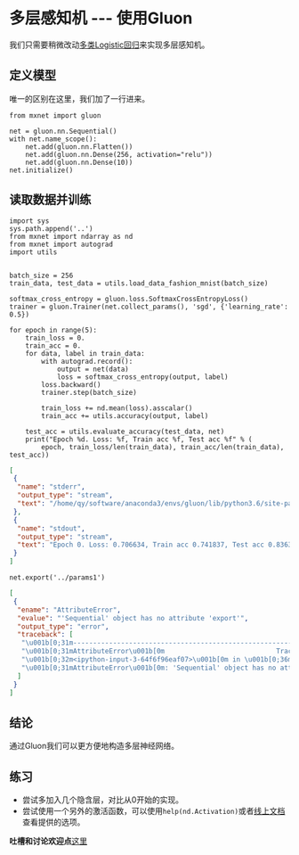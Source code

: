 # 多层感知机 --- 使用Gluon

我们只需要稍微改动[多类Logistic回归](../chapter_crashcourse/softmax-regression-gluon.md)来实现多层感知机。

## 定义模型

唯一的区别在这里，我们加了一行进来。

```{.python .input  n=1}
from mxnet import gluon

net = gluon.nn.Sequential()
with net.name_scope():
    net.add(gluon.nn.Flatten())
    net.add(gluon.nn.Dense(256, activation="relu"))
    net.add(gluon.nn.Dense(10))
net.initialize()
```

## 读取数据并训练

```{.python .input  n=2}
import sys
sys.path.append('..')
from mxnet import ndarray as nd
from mxnet import autograd
import utils


batch_size = 256
train_data, test_data = utils.load_data_fashion_mnist(batch_size)

softmax_cross_entropy = gluon.loss.SoftmaxCrossEntropyLoss()
trainer = gluon.Trainer(net.collect_params(), 'sgd', {'learning_rate': 0.5})

for epoch in range(5):
    train_loss = 0.
    train_acc = 0.
    for data, label in train_data:
        with autograd.record():
            output = net(data)
            loss = softmax_cross_entropy(output, label)
        loss.backward()
        trainer.step(batch_size)

        train_loss += nd.mean(loss).asscalar()
        train_acc += utils.accuracy(output, label)

    test_acc = utils.evaluate_accuracy(test_data, net)
    print("Epoch %d. Loss: %f, Train acc %f, Test acc %f" % (
        epoch, train_loss/len(train_data), train_acc/len(train_data), test_acc))
```

```{.json .output n=2}
[
 {
  "name": "stderr",
  "output_type": "stream",
  "text": "/home/qy/software/anaconda3/envs/gluon/lib/python3.6/site-packages/mxnet/gluon/data/vision/datasets.py:84: DeprecationWarning: The binary mode of fromstring is deprecated, as it behaves surprisingly on unicode inputs. Use frombuffer instead\n  label = np.fromstring(fin.read(), dtype=np.uint8).astype(np.int32)\n/home/qy/software/anaconda3/envs/gluon/lib/python3.6/site-packages/mxnet/gluon/data/vision/datasets.py:88: DeprecationWarning: The binary mode of fromstring is deprecated, as it behaves surprisingly on unicode inputs. Use frombuffer instead\n  data = np.fromstring(fin.read(), dtype=np.uint8)\n"
 },
 {
  "name": "stdout",
  "output_type": "stream",
  "text": "Epoch 0. Loss: 0.706634, Train acc 0.741837, Test acc 0.836338\nEpoch 1. Loss: 0.461611, Train acc 0.829127, Test acc 0.850661\nEpoch 2. Loss: 0.408988, Train acc 0.849175, Test acc 0.834936\nEpoch 3. Loss: 0.384444, Train acc 0.858858, Test acc 0.852464\nEpoch 4. Loss: 0.357179, Train acc 0.868022, Test acc 0.873898\n"
 }
]
```

```{.python .input  n=3}
net.export('../params1')
```

```{.json .output n=3}
[
 {
  "ename": "AttributeError",
  "evalue": "'Sequential' object has no attribute 'export'",
  "output_type": "error",
  "traceback": [
   "\u001b[0;31m---------------------------------------------------------------------------\u001b[0m",
   "\u001b[0;31mAttributeError\u001b[0m                            Traceback (most recent call last)",
   "\u001b[0;32m<ipython-input-3-64f6f96eaf07>\u001b[0m in \u001b[0;36m<module>\u001b[0;34m()\u001b[0m\n\u001b[0;32m----> 1\u001b[0;31m \u001b[0mnet\u001b[0m\u001b[0;34m.\u001b[0m\u001b[0mexport\u001b[0m\u001b[0;34m(\u001b[0m\u001b[0;34m'../params1'\u001b[0m\u001b[0;34m)\u001b[0m\u001b[0;34m\u001b[0m\u001b[0m\n\u001b[0m",
   "\u001b[0;31mAttributeError\u001b[0m: 'Sequential' object has no attribute 'export'"
  ]
 }
]
```

## 结论

通过Gluon我们可以更方便地构造多层神经网络。

## 练习

- 尝试多加入几个隐含层，对比从0开始的实现。
- 尝试使用一个另外的激活函数，可以使用`help(nd.Activation)`或者[线上文档](https://mxnet.apache.org/api/python/ndarray.html#mxnet.ndarray.Activation)查看提供的选项。

**吐槽和讨论欢迎点**[这里](https://discuss.gluon.ai/t/topic/738)
